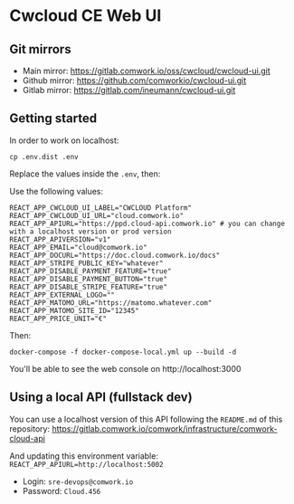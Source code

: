 # Cwcloud CE Web UI

## Git mirrors

* Main mirror: https://gitlab.comwork.io/oss/cwcloud/cwcloud-ui.git
* Github mirror: https://github.com/comworkio/cwcloud-ui.git
* Gitlab mirror: https://gitlab.com/ineumann/cwcloud-ui.git

## Getting started

In order to work on localhost:

```shell
cp .env.dist .env
```

Replace the values inside the `.env`, then:

Use the following values:

```shell
REACT_APP_CWCLOUD_UI_LABEL="CWCLOUD Platform"
REACT_APP_CWCLOUD_UI_URL="cloud.comwork.io"
REACT_APP_APIURL="https://ppd.cloud-api.comwork.io" # you can change with a localhost version or prod version
REACT_APP_APIVERSION="v1"
REACT_APP_EMAIL="cloud@comwork.io"
REACT_APP_DOCURL="https://doc.cloud.comwork.io/docs"
REACT_APP_STRIPE_PUBLIC_KEY="whatever"
REACT_APP_DISABLE_PAYMENT_FEATURE="true"
REACT_APP_DISABLE_PAYMENT_BUTTON="true"
REACT_APP_DISABLE_STRIPE_FEATURE="true"
REACT_APP_EXTERNAL_LOGO=""
REACT_APP_MATOMO_URL="https://matomo.whatever.com"
REACT_APP_MATOMO_SITE_ID="12345"
REACT_APP_PRICE_UNIT="€"
```

Then:

```shell
docker-compose -f docker-compose-local.yml up --build -d
```

You'll be able to see the web console on http://localhost:3000

## Using a local API (fullstack dev)

You can use a localhost version of this API following the `README.md` of this repository: https://gitlab.comwork.io/comwork/infrastructure/comwork-cloud-api

And updating this environment variable: `REACT_APP_APIURL=http://localhost:5002`

* Login: `sre-devops@comwork.io`
* Password: `Cloud.456`

